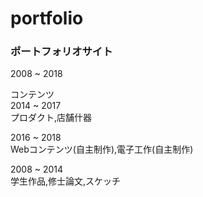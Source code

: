 # portfolio

### ポートフォリオサイト  
2008 ~ 2018  
  
コンテンツ  
2014 ~ 2017  
プロダクト,店舗什器  
  
2016 ~ 2018  
Webコンテンツ(自主制作),電子工作(自主制作)  
  
2008 ~ 2014  
学生作品,修士論文,スケッチ
